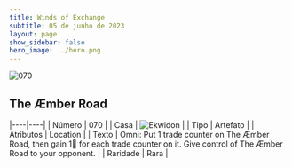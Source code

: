 ```yaml
---
title: Winds of Exchange
subtitle: 05 de junho de 2023
layout: page
show_sidebar: false
hero_image: ../hero.png
---
```


![070](https://mastervault-storage-prod.s3.amazonaws.com/media/card_front/en/600_070_41db8d1665a3_en.png)


## The Æmber Road

|----|----|
| Número | 070 |
| Casa | ![Ekwidon](https://archonarcana.com/images/thumb/3/31/Ekwidon.png/25px-Ekwidon.png "Ekwidon") |
| Tipo | Artefato |
| Atributos | Location |
| Texto | Omni: Put 1 trade counter on The Æmber Road, then gain 1 for each trade counter on it. Give control of The Æmber Road to your opponent.  |
| Raridade | Rara |
